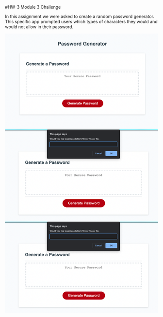 #HW-3
Module 3 Challenge

In this assignment we were asked to create a random password generator. This specific app prompted users which types of characters they would and would not allow in their password.

!["Basic UI](./Images/BasicUI.png "Basic UI")
![UI with prompt](./Images/promptUI.png "Prompt UI")
![UI with created password](./Images/promptUI.png "Password UI")